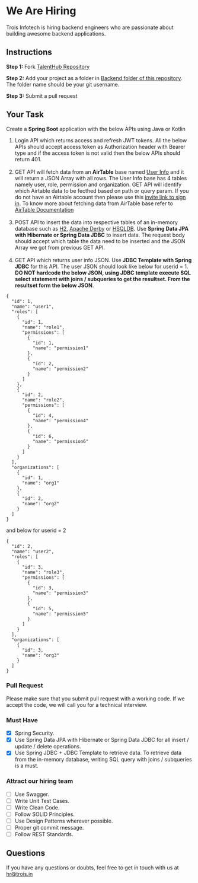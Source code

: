 # We Are Hiring
Trois Infotech is hiring backend engineers who are passionate about building awesome backend applications.

## Instructions
**Step 1:** Fork [TalentHub Repository](https://github.com/troisinfotech/TalentHub)
 
 **Step 2:** Add your project as a folder in [Backend folder of this repository](https://github.com/troisinfotech/TalentHub/tree/master/Backend). The folder name should be your git username.
 
 **Step 3:** Submit a pull request 

## Your Task

Create a **Spring Boot** application with the below APIs using Java or Kotlin
1. Login API which returns access and refresh JWT tokens. All the below APIs should accept access token as Authorization header with Bearer type and if the access token is not valid then the below APIs should return 401.
<br/><br/>
1. GET API will fetch data from an **AirTable** base named [User Info](https://airtable.com/shr1ODP9VptJACdyH) and it will return a JSON Array with all rows. The User Info base has 4 tables namely user, role, permission and organization. GET API will identify which Airtable data to be fecthed based on path or query param. If you do not have an Airtable account then please use this [invite link to sign in](https://airtable.com/invite/r/FxjRTkQG). To know more about fetching data from AirTable base refer to [AirTable Documentation](https://airtable.com/api)
<br/><br/>
1. POST API to insert the data into respective tables of an in-memory database such as [H2](http://www.h2database.com/html/main.html), [Apache Derby](https://db.apache.org/derby/) or [HSQLDB](http://hsqldb.org/). Use **Spring Data JPA with Hibernate or Spring Data JDBC** to insert data. The request body should accept which table the data need to be inserted and the JSON Array we got from previous GET API. 
<br/><br/>
1. GET API which returns user info JSON. Use **JDBC Template with Spring JDBC** for this API. The user JSON should look like below for userid = 1. **DO NOT hardcode the below JSON, using JDBC template execute SQL select statement with joins / subqueries to get the resultset. From the resultset form the below JSON**.

```
{
  "id": 1,
  "name": "user1",
  "roles": [
    {
      "id": 1,
      "name": "role1",
      "permissions": [
        {
          "id": 1,
          "name": "permission1"
        },
        {
          "id": 2,
          "name": "permission2"
        }
      ]
    },
    {
      "id": 2,
      "name": "role2",
      "permissions": [
        {
          "id": 4,
          "name": "permission4"
        },
        {
          "id": 6,
          "name": "permission6"
        }
      ]
    }
  ],
  "organizations": [
    {
      "id": 1,
      "name": "org1"
    },
    {
      "id": 2,
      "name": "org2"
    }
  ]
}
```
and below for userid = 2
```
{
  "id": 2,
  "name": "user2",
  "roles": [
    {
      "id": 3,
      "name": "role3",
      "permissions": [
        {
          "id": 3,
          "name": "permission3"
        },
        {
          "id": 5,
          "name": "permission5"
        }
      ]
    }
  ],
  "organizations": [
    {
      "id": 3,
      "name": "org3"
    }
  ]
}
```
### Pull Request
Please make sure that you submit pull request with a working code. 
If we accept the code, we will call you for a technical interview.

### Must Have
- [x] Spring Security.
- [x] Use Spring Data JPA with Hibernate or Spring Data JDBC for all insert / update / delete operations.
- [x] Use Spring JDBC + JDBC Template to retrieve data. To retrieve data from the in-memory database, writing SQL query with joins / subqueries is a must.

### Attract our hiring team
- [ ] Use Swagger.
- [ ] Write Unit Test Cases.
- [ ] Write Clean Code.
- [ ] Follow SOLID Principles.
- [ ] Use Design Patterns wherever possible.
- [ ] Proper git commit message.
- [ ] Follow REST Standards.

## Questions
If you have any questions or doubts, feel free to get in touch with us at hr@trois.in
